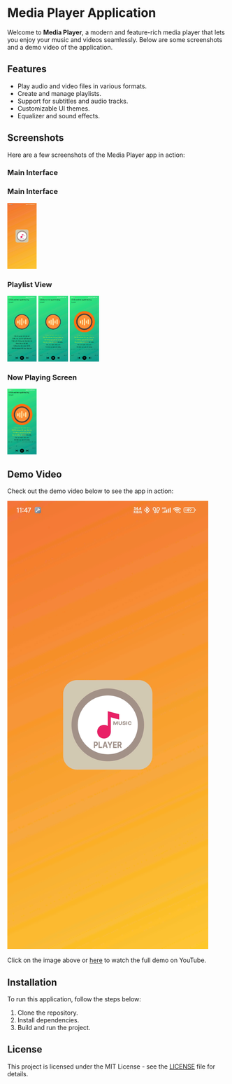 # Media Player Application

Welcome to **Media Player**, a modern and feature-rich media player that lets you enjoy your music and videos seamlessly. Below are some screenshots and a demo video of the application.

## Features
- Play audio and video files in various formats.
- Create and manage playlists.
- Support for subtitles and audio tracks.
- Customizable UI themes.
- Equalizer and sound effects.

## Screenshots

Here are a few screenshots of the Media Player app in action:

### Main Interface
### Main Interface
<img src="./screenshots/1.jpg" alt="Main Interface" style="height: 150px; width: auto;"/>

### Playlist View
<img src="./screenshots/2.jpg" alt="Playlist View 1" style="height: 150px; width: auto;"/> 
<img src="./screenshots/3.jpg" alt="Playlist View 2" style="height: 150px; width: auto;"/> 
<img src="./screenshots/4.jpg" alt="Playlist View 3" style="height: 150px; width: auto;"/>

### Now Playing Screen
<img src="./screenshots/4.jpg" alt="Now Playing Screen" style="height: 150px; width: auto;"/>

## Demo Video

Check out the demo video below to see the app in action:

[![Media Player Demo](./screenshots/1.jpg)](https://youtu.be/UX_Gqoeq4HE)

Click on the image above or [here](https://youtu.be/UX_Gqoeq4HE) to watch the full demo on YouTube.

## Installation

To run this application, follow the steps below:
1. Clone the repository.
2. Install dependencies.
3. Build and run the project.

## License
This project is licensed under the MIT License - see the [LICENSE](LICENSE) file for details.
